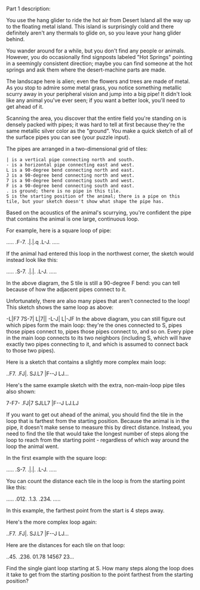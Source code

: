 Part 1 description:

You use the hang glider to ride the hot air from Desert Island all the way up to the floating metal island. This island is surprisingly cold and there definitely aren't any thermals to glide on, so you leave your hang glider behind.

You wander around for a while, but you don't find any people or animals. However, you do occasionally find signposts labeled "Hot Springs" pointing in a seemingly consistent direction; maybe you can find someone at the hot springs and ask them where the desert-machine parts are made.

The landscape here is alien; even the flowers and trees are made of metal. As you stop to admire some metal grass, you notice something metallic scurry away in your peripheral vision and jump into a big pipe! It didn't look like any animal you've ever seen; if you want a better look, you'll need to get ahead of it.

Scanning the area, you discover that the entire field you're standing on is densely packed with pipes; it was hard to tell at first because they're the same metallic silver color as the "ground". You make a quick sketch of all of the surface pipes you can see (your puzzle input).

The pipes are arranged in a two-dimensional grid of tiles:

	| is a vertical pipe connecting north and south.
	- is a horizontal pipe connecting east and west.
	L is a 90-degree bend connecting north and east.
	J is a 90-degree bend connecting north and west.
	7 is a 90-degree bend connecting south and west.
	F is a 90-degree bend connecting south and east.
	. is ground; there is no pipe in this tile.
	S is the starting position of the animal; there is a pipe on this tile, but your sketch doesn't show what shape the pipe has.

Based on the acoustics of the animal's scurrying, you're confident the pipe that contains the animal is one large, continuous loop.

For example, here is a square loop of pipe:

.....
.F-7.
.|.|.q
.L-J.
.....

If the animal had entered this loop in the northwest corner, the sketch would instead look like this:

.....
.S-7.
.|.|.
.L-J.
.....

In the above diagram, the S tile is still a 90-degree F bend: you can tell because of how the adjacent pipes connect to it.

Unfortunately, there are also many pipes that aren't connected to the loop! This sketch shows the same loop as above:

-L|F7
7S-7|
L|7||
-L-J|
L|-JF
In the above diagram, you can still figure out which pipes form the main loop: they're the ones connected to S, pipes those pipes connect to, pipes those pipes connect to, and so on. Every pipe in the main loop connects to its two neighbors (including S, which will have exactly two pipes connecting to it, and which is assumed to connect back to those two pipes).

Here is a sketch that contains a slightly more complex main loop:

..F7.
.FJ|.
SJ.L7
|F--J
LJ...

Here's the same example sketch with the extra, non-main-loop pipe tiles also shown:

7-F7-
.FJ|7
SJLL7
|F--J
LJ.LJ

If you want to get out ahead of the animal, you should find the tile in the loop that is farthest from the starting position. Because the animal is in the pipe, it doesn't make sense to measure this by direct distance. Instead, you need to find the tile that would take the longest number of steps along the loop to reach from the starting point - regardless of which way around the loop the animal went.

In the first example with the square loop:

.....
.S-7.
.|.|.
.L-J.
.....

You can count the distance each tile in the loop is from the starting point like this:

.....
.012.
.1.3.
.234.
.....

In this example, the farthest point from the start is 4 steps away.

Here's the more complex loop again:

..F7.
.FJ|.
SJ.L7
|F--J
LJ...

Here are the distances for each tile on that loop:

..45.
.236.
01.78
14567
23...

Find the single giant loop starting at S. How many steps along the loop does it take to get from the starting position to the point farthest from the starting position?
